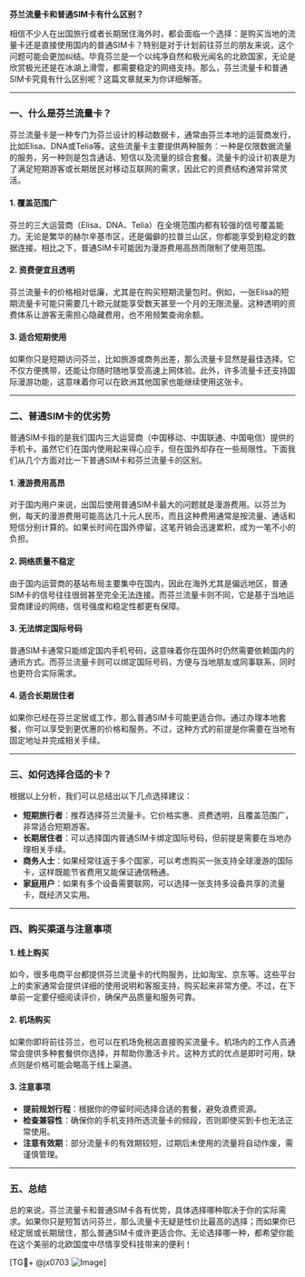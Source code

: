 **芬兰流量卡和普通SIM卡有什么区别？**

相信不少人在出国旅行或者长期居住海外时，都会面临一个选择：是购买当地的流量卡还是直接使用国内的普通SIM卡？特别是对于计划前往芬兰的朋友来说，这个问题可能会更加纠结。毕竟芬兰是一个以纯净自然和极光闻名的北欧国家，无论是欣赏极光还是在冰湖上滑雪，都需要稳定的网络支持。那么，芬兰流量卡和普通SIM卡究竟有什么区别呢？这篇文章就来为你详细解答。

---

### 一、什么是芬兰流量卡？

芬兰流量卡是一种专门为芬兰设计的移动数据卡，通常由芬兰本地的运营商发行，比如Elisa、DNA或Telia等。这些流量卡主要提供两种服务：一种是仅限数据流量的服务，另一种则是包含通话、短信以及流量的综合套餐。流量卡的设计初衷是为了满足短期游客或长期居民对移动互联网的需求，因此它的资费结构通常非常灵活。

#### 1. **覆盖范围广**
芬兰的三大运营商（Elisa、DNA、Telia）在全境范围内都有较强的信号覆盖能力。无论是繁华的赫尔辛基市区，还是偏僻的拉普兰山区，你都能享受到稳定的数据连接。相比之下，普通SIM卡可能因为漫游费用高昂而限制了使用范围。

#### 2. **资费便宜且透明**
芬兰流量卡的价格相对低廉，尤其是在购买短期流量包时。例如，一张Elisa的短期流量卡可能只需要几十欧元就能享受数天甚至一个月的无限流量。这种透明的资费体系让游客无需担心隐藏费用，也不用频繁查询余额。

#### 3. **适合短期使用**
如果你只是短期访问芬兰，比如旅游或商务出差，那么流量卡显然是最佳选择。它不仅方便携带，还能让你随时随地享受高速上网体验。此外，许多流量卡还支持国际漫游功能，这意味着你可以在欧洲其他国家也能继续使用这张卡。

---

### 二、普通SIM卡的优劣势

普通SIM卡指的是我们国内三大运营商（中国移动、中国联通、中国电信）提供的手机卡。虽然它们在国内使用起来得心应手，但在国外却存在一些局限性。下面我们从几个方面对比一下普通SIM卡和芬兰流量卡的区别。

#### 1. **漫游费用高昂**
对于国内用户来说，出国后使用普通SIM卡最大的问题就是漫游费用。以芬兰为例，每天的漫游费用可能高达几十元人民币，而且这种费用通常是按流量、通话和短信分别计算的。如果长时间在国外停留，这笔开销会迅速累积，成为一笔不小的负担。

#### 2. **网络质量不稳定**
由于国内运营商的基站布局主要集中在国内，因此在海外尤其是偏远地区，普通SIM卡的信号往往很弱甚至完全无法连接。而芬兰流量卡则不同，它是基于当地运营商建设的网络，信号强度和稳定性都更有保障。

#### 3. **无法绑定国际号码**
普通SIM卡通常只能绑定国内手机号码，这意味着你在国外时仍然需要依赖国内的通讯方式。而芬兰流量卡则可以绑定国际号码，方便与当地朋友或同事联系，同时也更符合实际需求。

#### 4. **适合长期居住者**
如果你已经在芬兰定居或工作，那么普通SIM卡可能更适合你。通过办理本地套餐，你可以享受到更优惠的价格和服务。不过，这种方式的前提是你需要在当地有固定地址并完成相关手续。

---

### 三、如何选择合适的卡？

根据以上分析，我们可以总结出以下几点选择建议：

- **短期旅行者**：推荐选择芬兰流量卡。它价格实惠、资费透明，且覆盖范围广，非常适合短期游客。
- **长期居住者**：可以选择国内普通SIM卡绑定国际号码，但前提是需要在当地办理相关手续。
- **商务人士**：如果经常往返于多个国家，可以考虑购买一张支持全球漫游的国际卡，这样既能节省费用又能保证通信畅通。
- **家庭用户**：如果有多个设备需要联网，可以选择一张支持多设备共享的流量卡，既经济又实用。

---

### 四、购买渠道与注意事项

#### 1. **线上购买**
如今，很多电商平台都提供芬兰流量卡的代购服务，比如淘宝、京东等。这些平台上的卖家通常会提供详细的使用说明和客服支持，购买起来非常方便。不过，在下单前一定要仔细阅读评价，确保产品质量和服务可靠。

#### 2. **机场购买**
如果你即将前往芬兰，也可以在机场免税店直接购买流量卡。机场内的工作人员通常会提供多种套餐供你选择，并帮助你激活卡片。这种方式的优点是即时可用，缺点则是价格可能会略高于线上渠道。

#### 3. **注意事项**
- **提前规划行程**：根据你的停留时间选择合适的套餐，避免浪费资源。
- **检查兼容性**：确保你的手机支持所选流量卡的频段，否则即使买到卡也无法正常使用。
- **注意有效期**：部分流量卡的有效期较短，过期后未使用的流量将自动作废，需谨慎管理。

---

### 五、总结

总的来说，芬兰流量卡和普通SIM卡各有优势，具体选择哪种取决于你的实际需求。如果你只是短暂访问芬兰，那么流量卡无疑是性价比最高的选择；而如果你已经定居或长期居住，那么普通SIM卡或许更适合你。无论选择哪一种，都希望你能在这个美丽的北欧国度中尽情享受科技带来的便利！

[TG💪+ @jx0703 ![Image](https://github.com/user-attachments/assets/dbca1d08-cadb-493c-b0ec-ad6f7a83f270)]